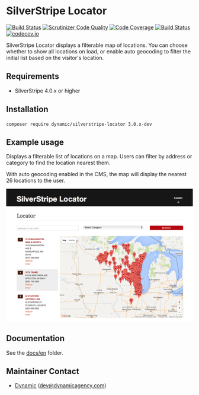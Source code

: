 # SilverStripe Locator

[![Build Status](https://travis-ci.org/dynamic/silverstripe-locator.svg?branch=master)](https://travis-ci.org/dynamic/silverstripe-locator)
[![Scrutinizer Code Quality](https://scrutinizer-ci.com/g/dynamic/silverstripe-locator/badges/quality-score.png?b=master)](https://scrutinizer-ci.com/g/dynamic/silverstripe-locator/?branch=master)
[![Code Coverage](https://scrutinizer-ci.com/g/dynamic/silverstripe-locator/badges/coverage.png?b=master)](https://scrutinizer-ci.com/g/dynamic/silverstripe-locator/?branch=master)
[![Build Status](https://scrutinizer-ci.com/g/dynamic/silverstripe-locator/badges/build.png?b=master)](https://scrutinizer-ci.com/g/dynamic/silverstripe-locator/build-status/master)
[![codecov.io](https://codecov.io/github/dynamic/silverstripe-locator/coverage.svg?branch=master)](https://codecov.io/github/dynamic/silverstripe-locator?branch=master)

SilverStripe Locator displays a filterable map of locations. You can choose whether to show all locations on load, or enable auto geocoding to filter the initial list based on the visitor's location. 

## Requirements

 *  SilverStripe 4.0.x or higher

## Installation

`composer require dynamic/silverstripe-locator 3.0.x-dev`

## Example usage

Displays a filterable list of locations on a map. Users can filter by address or category to find the location nearest them. 

With auto geocoding enabled in the CMS, the map will display the nearest 26 locations to the user.

![screen shot](images/Locator.png)
 
## Documentation

See the [docs/en](docs/en/index.md) folder.

## Maintainer Contact

 *  [Dynamic](http://www.dynamicagency.com) (<dev@dynamicagency.com>)